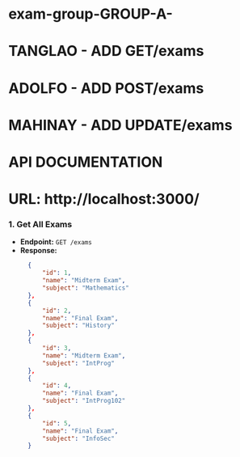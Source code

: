 # exam-group-GROUP-A-
# TANGLAO - ADD GET/exams
# ADOLFO - ADD POST/exams
# MAHINAY - ADD UPDATE/exams

# API DOCUMENTATION
# URL: http://localhost:3000/

### 1. Get All Exams
- **Endpoint:** `GET /exams`
- **Response:**
  ```json
    {
        "id": 1,
        "name": "Midterm Exam",
        "subject": "Mathematics"
    },
    {
        "id": 2,
        "name": "Final Exam",
        "subject": "History"
    },
    {
        "id": 3,
        "name": "Midterm Exam",
        "subject": "IntProg"
    },
    {
        "id": 4,
        "name": "Final Exam",
        "subject": "IntProg102"
    },
    {
        "id": 5,
        "name": "Final Exam",
        "subject": "InfoSec"
    }